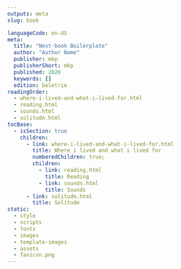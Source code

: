 ```yaml
---
outputs: meta
slug: book

languageCode: en-US
meta:
  title: "Next-book Boilerplate"
  author: "Author Name"
  publisher: mkp
  publisherShort: mkp
  published: 2020
  keywords: []
  edition: beletrie
readingOrder:
  - where-i-lived-and-what-i-lived-for.html
  - reading.html
  - sounds.html
  - solitude.html
tocBase:
  - isSection: true
    children:
      - link: where-i-lived-and-what-i-lived-for.html
        title: Where i lived and what i lived for
        numberedChildren: true;
        children:
          - link: reading.html
            title: Reading
          - link: sounds.html
            title: Sounds
      - link: solitude.html
        title: Solitude
static:
  - style
  - scripts
  - fonts
  - images
  - template-images
  - assets
  - favicon.png
---
```

